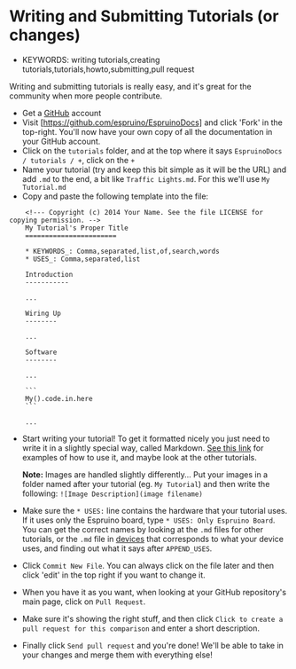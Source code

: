 <!--- Copyright (c) 2013 Gordon Williams, Pur3 Ltd. See the file LICENSE for copying permission. -->
Writing and Submitting Tutorials (or changes)
=======================================

* KEYWORDS: writing tutorials,creating tutorials,tutorials,howto,submitting,pull request

Writing and submitting tutorials is really easy, and it's great for the community when more people contribute.

* Get a [GitHub](http://github.com) account
* Visit [https://github.com/espruino/EspruinoDocs] and click 'Fork' in the top-right. You'll now have your own copy of all the documentation in your GitHub account.
* Click on the `tutorials` folder, and at the top where it says `EspruinoDocs / tutorials / +`, click on the `+`
* Name your tutorial (try and keep this bit simple as it will be the URL) and add `.md` to the end, a bit like `Traffic Lights.md`. For this we'll use `My Tutorial.md`
* Copy and paste the following template into the file:

<!-- note use of KEYWORDS_ and USES_ below to stop build.js messing it up -->

        <!--- Copyright (c) 2014 Your Name. See the file LICENSE for copying permission. -->
        My Tutorial's Proper Title
        =======================

        * KEYWORDS_: Comma,separated,list,of,search,words
        * USES_: Comma,separated,list

        Introduction
        -----------

        ...

        Wiring Up
        --------

        ...

        Software
        --------

        ...

        ```
        My().code.in.here
        ```

        ...


* Start writing your tutorial! To get it formatted nicely you just need to write it in a slightly special way, called Markdown. [See this link](https://help.github.com/articles/github-flavored-markdown) for examples of how to use it, and maybe look at the other tutorials. 

   **Note:** Images are handled slightly differently... Put your images in a folder named after your tutorial (eg. `My Tutorial`) and then write the following: ```![Image Description](image filename)```

* Make sure the `* USES:` line contains the hardware that your tutorial uses. If it uses only the Espruino board, type `* USES: Only Espruino Board`. You can get the correct names by looking at the `.md` files for other tutorials, or the `.md` file in [devices](https://github.com/espruino/EspruinoDocs/tree/master/devices) that corresponds to what your device uses, and finding out what it says after `APPEND_USES`.

* Click `Commit New File`. You can always click on the file later and then click 'edit' in the top right if you want to change it.

* When you have it as you want, when looking at your GitHub repository's main page, click on `Pull Request`. 

* Make sure it's showing the right stuff, and then click `Click to create a pull request for this comparison` and enter a short description.

* Finally click `Send pull request` and you're done! We'll be able to take in your changes and merge them with everything else!
